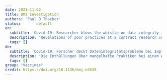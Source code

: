 ```yaml
---
date: 2021-11-02
title: BMJ Investigation  
authors: 'Paul D Thacker'
status:       default
en:
  subtitle: 'Covid-19: Researcher blows the whistle on data integrity issues in Pfizer’s vaccine trial'
  description: 'Revelations of poor practices at a contract research company helping to carry out Pfizer’s pivotal covid-19 vaccine trial raise questions about data integrity and regulatory oversight.'
  tags: []
de: 
  subtitle: 'Covid-19: Forscher deckt Datenintegritätsprobleme bei Impfstoffstudie von Pfizer auf'
  description: 'Die Enthüllungen über mangelhafte Praktiken bei einem Auftragsforschungsunternehmen, das an der Durchführung der entscheidenden Covid-19-Impfstoffstudie von Pfizer beteiligt war, werfen Fragen zur Datenintegrität und behördlichen Aufsicht auf.'
  tags: []
group: "Vaccines"
credit: https://doi.org/10.1136/bmj.n2635
---
```

